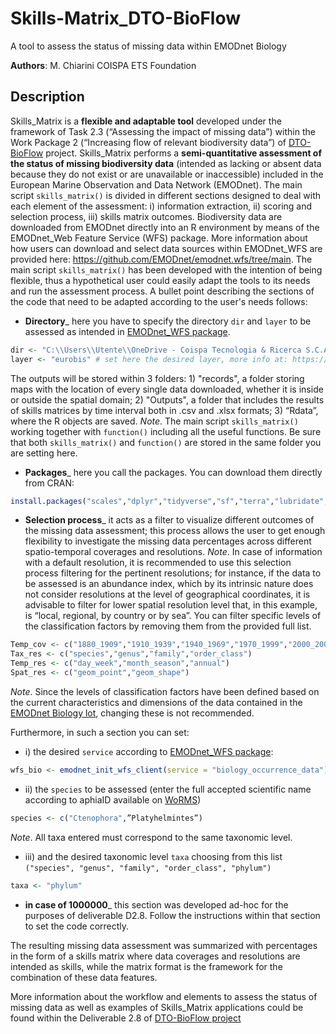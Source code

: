 # Skills-Matrix_DTO-BioFlow
A tool to assess the status of missing data within EMODnet Biology

**Authors**: M. Chiarini
COISPA ETS Foundation 

## Description
Skills_Matrix is a **flexible and adaptable tool** developed under the framework of Task 2.3 (“Assessing the impact of missing data”) within the Work Package 2 (“Increasing flow of relevant biodiversity data”) of [DTO-BioFlow](https://dto-bioflow.eu/) project. Skills_Matrix performs a **semi-quantitative assessment of the status of missing biodiversity data** (intended as lacking or absent data because they do not exist or are unavailable or inaccessible) included in the European Marine Observation and Data Network (EMODnet). The main script `skills_matrix()` is divided in different sections designed to deal with each element of the assessment: i) information extraction, ii) scoring and selection process, iii) skills matrix outcomes. Biodiversity data are downloaded from EMODnet directly into an R environment by means of the EMODnet_Web Feature Service (WFS) package. More information about how users can download and select data sources within EMODnet_WFS are provided here: https://github.com/EMODnet/emodnet.wfs/tree/main.
The main script `skills_matrix()` has been developed with the intention of being flexible, thus a hypothetical user could easily adapt the tools to its needs and run the assessment process. A bullet point describing the sections of the code that need to be adapted according to the user's needs follows:

-	**Directory**_ here you have to specify the directory `dir` and `layer` to be assessed as intended in [EMODnet_WFS package](https://github.com/EMODnet/emodnet.wfs). 
``` r
dir <- "C:\\Users\\Utente\\OneDrive - Coispa Tecnologia & Ricerca S.C.A.R.L\\Documenti\\DTO BioFlow\\R" # set here your directory
layer <- "eurobis" # set here the desired layer, more info at: https://github.com/EMODnet/emodnet.wfs 
```
The outputs will be stored within 3 folders: 1) "records", a folder storing maps with the location of every single data downloaded, whether it is inside or outside the spatial domain; 2) "Outputs", a folder that includes the results of skills matrices by time interval both in .csv and .xlsx formats; 3) “Rdata”, where the R objects are saved. 
*Note*. The main script `skills_matrix()` working together with `function()` including all the useful functions. Be sure that both `skills_matrix()` and `function()` are stored in the same folder you are setting here.

-	**Packages**_ here you call the packages. You can download them directly from CRAN:
``` r
install.packages("scales","dplyr","tidyverse","sf","terra","lubridate","openxlsx2")
```

-	**Selection process**_ it acts as a filter to visualize different outcomes of the missing data assessment; this process allows the user to get enough flexibility to investigate the missing data percentages across different spatio-temporal coverages and resolutions.
*Note*. In case of information with a default resolution, it is recommended to use this selection process filtering for the pertinent resolutions; for instance, if the data to be assessed is an abundance index, which by its intrinsic nature does not consider resolutions at the level of geographical coordinates, it is advisable to filter for lower spatial resolution level that, in this example, is “local, regional, by country or by sea”.
You can filter specific levels of the classification factors by removing them from the provided full list.
``` r
Temp_cov <- c("1880_1909","1910_1939","1940_1969","1970_1999","2000_2009","2010_2019","2020_2025")
Tax_res <- c("species","genus","family","order_class")
Temp_res <- c("day_week","month_season","annual")
Spat_res <- c("geom_point","geom_shape")
```
*Note*. Since the levels of classification factors have been defined based on the current characteristics and dimensions of the data contained in the [EMODnet Biology lot](https://emodnet.ec.europa.eu/en/biology), changing these is not recommended.

Furthermore, in such a section you can set:

  * i)	the desired `service` according to [EMODnet_WFS package](https://github.com/EMODnet/emodnet.wfs):
``` r
wfs_bio <- emodnet_init_wfs_client(service = "biology_occurrence_data") # set the service
```
  
  * ii)	the `species` to be assessed (enter the full accepted scientific name according to aphiaID available on [WoRMS](https://www.marinespecies.org/index.php)) 
``` r
species <- c("Ctenophora",”Platyhelmintes”)
```
  *Note*. All taxa entered must correspond to the same taxonomic level.
  
  * iii)	and the desired taxonomic level `taxa` choosing from this list `("species", "genus", "family", "order_class", "phylum")`
``` r
taxa <- "phylum"
```

-	**in case of 1000000**_ this section was developed ad-hoc for the purposes of deliverable D2.8. Follow the instructions within that section to set the code correctly.

The resulting missing data assessment was summarized with percentages in the form of a skills matrix where data coverages and resolutions are intended as skills, while the matrix format is the framework for the combination of these data features.

More information about the workflow and elements to assess the status of missing data as well as examples of Skills_Matrix applications could be found within the Deliverable 2.8 of [DTO-BioFlow project](http//)
